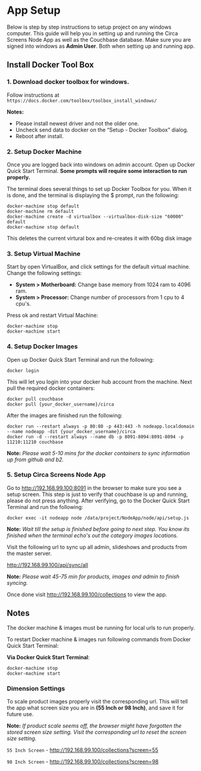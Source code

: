 # App Setup

Below is step by step instructions to setup project on any windows computer. This guide will help you in setting up and running the Circa Screens Node App as well as the Couchbase database. Make sure you are signed into windows as **Admin User**. Both when setting up and running app.

## Install Docker Tool Box


### 1. Download docker toolbox for windows.

Follow instructions at `https://docs.docker.com/toolbox/toolbox_install_windows/`

**Notes:** 
* Please install newest driver and not the older one.
* Uncheck send data to docker on the “Setup - Docker Toolbox” dialog.
* Reboot after install.

### 2. Setup Docker Machine
Once you are logged back into windows on admin account. Open up Docker Quick Start Terminal. **Some prompts will require some interaction to run properly.**

The terminal does several things to set up Docker Toolbox for you. When it is done, and the terminal is displaying the $ prompt, run the following:
```
docker-machine stop default
docker-machine rm default
docker-machine create -d virtualbox --virtualbox-disk-size "60000" default
docker-machine stop default
```

This deletes the current virtural box and re-creates it with 60bg disk image

### 3. Setup Virtual Machine

Start by open VirtualBox, and click settings for the default virtual machine. Change the following settings:

* **System > Motherboard:** Change base memory from 1024 ram to 4096 ram.
* **System > Processor:** Change number of processors from 1 cpu to 4 cpu's.


Press ok and restart Virtual Machine:

```
docker-machine stop
docker-machine start
```

### 4. Setup Docker Images
Open up Docker Quick Start Terminal and run the following:

```
docker login
```

This will let you login into your docker hub account from the machine. Next pull the required docker containers:

```
docker pull couchbase
docker pull {your_docker_username}/circa
```

After the images are finished run the following: 

```
docker run --restart always -p 80:80 -p 443:443 -h nodeapp.localdomain --name nodeapp -dit {your_docker_username}/circa
docker run -d --restart always --name db -p 8091-8094:8091-8094 -p 11210:11210 couchbase
```

**Note:** *Please wait 5-10 mins for the docker containers to sync information up from github and b2.*

### 5. Setup Circa Screens Node App

Go to http://192.168.99.100:8091 in the browser to make sure you see a setup screen. This step is just to verify that couchbase is up and running, please do not press anything. After verifying, go to the Docker Quick Start Terminal and run the following:

```
docker exec -it nodeapp node /data/project/NodeApp/node/api/setup.js
```

**Note:** *Wait till the setup is finished before going to next step. You know its finished when the terminal echo's out the category images locations.*

Visit the following url to sync up all admin, slideshows and products from the master server.

http://192.168.99.100/api/sync/all


**Note:** *Please wait 45-75 min for products, images and admin to finish syncing.*

Once done visit http://192.168.99.100/collections to view the app.


## Notes

The docker machine & images must be running for local urls to run properly. 

To restart Docker machine & images run following commands from Docker Quick Start Terminal:

**Via Docker Quick Start Terminal**:
```
docker-machine stop
docker-machine start
```

### Dimension Settings

To scale product images properly visit the corresponding url. This will tell the app what screen size you are in **(55 Inch or 98 Inch)**, and save it for future use.

**Note:** *If product scale seems off, the browser might have forgotten the stored screen size setting. Visit the corresponding url to reset the screen size setting.*

`55 Inch Screen` - http://192.168.99.100/collections?screen=55

`98 Inch Screen` -  http://192.168.99.100/collections?screen=98


